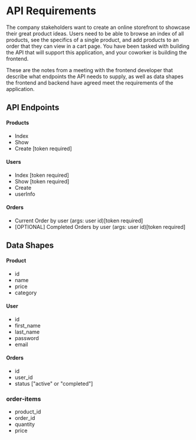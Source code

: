 # API Requirements
The company stakeholders want to create an online storefront to showcase their great product ideas. Users need to be able to browse an index of all products, see the specifics of a single product, and add products to an order that they can view in a cart page. You have been tasked with building the API that will support this application, and your coworker is building the frontend.

These are the notes from a meeting with the frontend developer that describe what endpoints the API needs to supply, as well as data shapes the frontend and backend have agreed meet the requirements of the application. 

## API Endpoints
#### Products
- Index 
- Show
- Create [token required]

#### Users
- Index [token required]
- Show [token required]
- Create 
- userInfo

#### Orders
- Current Order by user (args: user id)[token required]
- [OPTIONAL] Completed Orders by user (args: user id)[token required]

## Data Shapes
#### Product
-  id
- name
- price
- category

#### User
- id
- first_name
- last_name
- password
- email

#### Orders
- id
- user_id
- status ["active" or "completed"]

### order-items
- product_id
- order_id
- quantity 
- price
